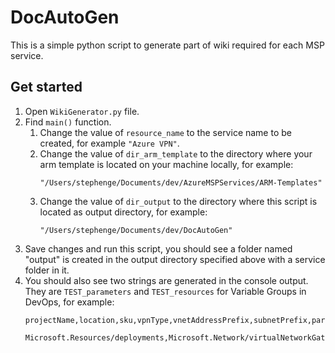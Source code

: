 # DocAutoGen

This is a simple python script to generate part of wiki required for each MSP service.

## Get started
1. Open `WikiGenerator.py` file.
2. Find `main()` function.
    1. Change the value of `resource_name` to the service name to be created, for example `"Azure VPN"`.
    2. Change the value of `dir_arm_template` to the directory where your arm template is located on your machine locally, for example: 
        ```
        "/Users/stephenge/Documents/dev/AzureMSPServices/ARM-Templates"
        ```
    3. Change the value of `dir_output` to the directory where this script is located as output directory, for example: 
        ```
        "/Users/stephenge/Documents/dev/DocAutoGen"
        ```
3. Save changes and run this script, you should see a folder named "output" is created in the output directory specified above with a service folder in it.
4. You should also see two strings are generated in the console output. They are `TEST_parameters` and `TEST_resources` for Variable Groups in DevOps, for example:
    ```
    projectName,location,sku,vpnType,vnetAddressPrefix,subnetPrefix,partner_reg_guid,
    
    Microsoft.Resources/deployments,Microsoft.Network/virtualNetworkGateways,Microsoft.Network/publicIPAddresses,Microsoft.Network/virtualNetworks,
    ```
